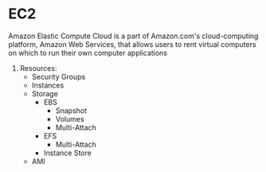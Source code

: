 # EC2

Amazon Elastic Compute Cloud is a part of Amazon.com's cloud-computing platform, Amazon Web Services, that allows users to rent virtual computers on which to run their own computer applications

1. Resources:
    - Security Groups
    - Instances
    - Storage
        - EBS
            - Snapshot
            - Volumes
            - Multi-Attach 
        - EFS
            - Multi-Attach
        - Instance Store
    - AMI
